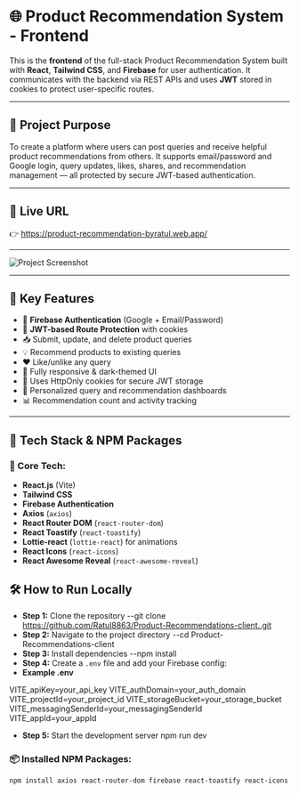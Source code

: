 # 🌐 Product Recommendation System - Frontend

This is the **frontend** of the full-stack Product Recommendation System built with **React**, **Tailwind CSS**, and **Firebase** for user authentication. It communicates with the backend via REST APIs and uses **JWT** stored in cookies to protect user-specific routes.

---

## 🎯 Project Purpose

To create a platform where users can post queries and receive helpful product recommendations from others. It supports email/password and Google login, query updates, likes, shares, and recommendation management — all protected by secure JWT-based authentication.

---

## 🔗 Live URL

👉 https://product-recommendation-byratul.web.app/

---

![Project Screenshot](https://i.ibb.co/G4kQn476/Screenshot-2025-06-25-142008.png)

---


## 🚀 Key Features

- 🔐 **Firebase Authentication** (Google + Email/Password)
- 🪪 **JWT-based Route Protection** with cookies
- 📥 Submit, update, and delete product queries
- 💡 Recommend products to existing queries
- ❤️ Like/unlike any query
- 🌈 Fully responsive & dark-themed UI
- 🍪 Uses HttpOnly cookies for secure JWT storage
- 🧠 Personalized query and recommendation dashboards
- 📊 Recommendation count and activity tracking

---

## 🔧 Tech Stack & NPM Packages

### 🔨 Core Tech:
- **React.js** (Vite)
- **Tailwind CSS**
- **Firebase Authentication**
- **Axios** (`axios`)
- **React Router DOM** (`react-router-dom`)
- **React Toastify** (`react-toastify`)
- **Lottie-react** (`lottie-react`) for animations
- **React Icons** (`react-icons`)
- **React Awesome Reveal** (`react-awesome-reveal`)


## 🛠️ How to Run Locally

- **Step 1:** Clone the repository
  --git clone https://github.com/Ratul8863/Product-Recommendations-client..git
- **Step 2:** Navigate to the project directory
--cd Product-Recommendations-client
- **Step 3:** Install dependencies
--npm install
- **Step 4:** Create a `.env` file and add your Firebase config:
-  **Example .env**
  
VITE_apiKey=your_api_key
VITE_authDomain=your_auth_domain
VITE_projectId=your_project_id
VITE_storageBucket=your_storage_bucket
VITE_messagingSenderId=your_messagingSenderId
VITE_appId=your_appId

- **Step 5:** Start the development server
npm run dev

### 📦 Installed NPM Packages:

```bash
npm install axios react-router-dom firebase react-toastify react-icons lottie-react react-awesome-reveal




